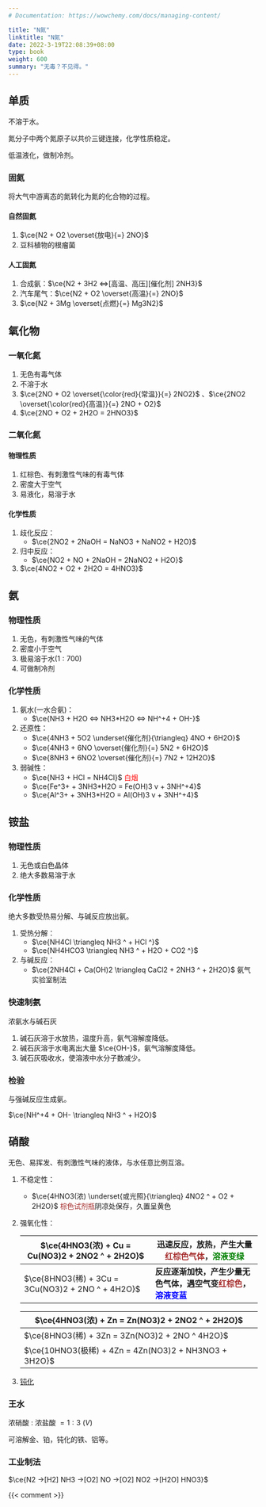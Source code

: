 ```yaml
---
# Documentation: https://wowchemy.com/docs/managing-content/

title: "N氮"
linktitle: "N氮"
date: 2022-3-19T22:08:39+08:00
type: book
weight: 600
summary: "无毒？不见得。"
---
```


## 单质

不溶于水。

氮分子中两个氮原子以共价三键连接，化学性质稳定。

低温液化，做制冷剂。

### 固氮

将大气中游离态的氮转化为氮的化合物的过程。

#### 自然固氮

1. $\ce{N2 + O2 \overset{放电}{=} 2NO}$
2. 豆科植物的根瘤菌

#### 人工固氮

1. 合成氨：$\ce{N2 + 3H2 <=>[高温、高压][催化剂] 2NH3}$
2. 汽车尾气：$\ce{N2 + O2 \overset{高温}{=} 2NO}$
3. $\ce{N2 + 3Mg \overset{点燃}{=} Mg3N2}$

## 氧化物

### 一氧化氮

1.  无色有毒气体
2. 不溶于水
3. $\ce{2NO + O2 \overset{\color{red}{常温}}{=} 2NO2}$ 、$\ce{2NO2 \overset{\color{red}{高温}}{=} 2NO + O2}$
4. $\ce{2NO + O2 + 2H2O = 2HNO3}$

### 二氧化氮

#### 物理性质

1. 红棕色、有刺激性气味的有毒气体
2. 密度大于空气
3. 易液化，易溶于水

#### 化学性质

1. 歧化反应：
	- $\ce{2NO2 + 2NaOH = NaNO3 + NaNO2 + H2O}$
2. 归中反应：
	- $\ce{NO2 + NO + 2NaOH = 2NaNO2 + H2O}$
3. $\ce{4NO2 + O2 + 2H2O = 4HNO3}$

## 氨

### 物理性质

1. 无色，有刺激性气味的气体
2. 密度小于空气
3. 极易溶于水($1:700$)
4. 可做制冷剂

### 化学性质

1. 氨水(一水合氨)：
	- $\ce{NH3 + H2O <=> NH3*H2O <=> NH^+4 + OH-}$
2. 还原性：
	- $\ce{4NH3 + 5O2 \underset{催化剂}{\triangleq} 4NO + 6H2O}$
	- $\ce{4NH3 + 6NO \overset{催化剂}{=} 5N2 + 6H2O}$
	- $\ce{8NH3 + 6NO2 \overset{催化剂}{=} 7N2 + 12H2O}$
3. 弱碱性：
	- $\ce{NH3 + HCl = NH4Cl}$ <font color=red>白烟</font>
	- $\ce{Fe^3+ + 3NH3*H2O = Fe(OH)3 v + 3NH^+4}$
	- $\ce{Al^3+ + 3NH3*H2O = Al(OH)3 v + 3NH^+4}$

## 铵盐

### 物理性质

1. 无色或白色晶体
2. 绝大多数易溶于水

### 化学性质

绝大多数受热易分解、与碱反应放出氨。

1. 受热分解：
	- $\ce{NH4Cl \triangleq NH3 ^ + HCl ^}$
	- $\ce{NH4HCO3 \triangleq NH3 ^ + H2O + CO2 ^}$
2. 与碱反应：
	- $\ce{2NH4Cl + Ca(OH)2 \triangleq CaCl2 + 2NH3 ^ + 2H2O}$ 氨气实验室制法

### 快速制氨

浓氨水与碱石灰

1. 碱石灰溶于水放热，温度升高，氨气溶解度降低。
2. 碱石灰溶于水电离出大量 $\ce{OH-}$，氨气溶解度降低。
3. 碱石灰吸收水，使溶液中水分子数减少。

### 检验

与强碱反应生成氨。

$\ce{NH^+4 + OH- \triangleq NH3 ^ + H2O}$

## 硝酸

无色、易挥发、有刺激性气味的液体，与水任意比例互溶。

1. 不稳定性：

	- $\ce{4HNO3(浓) \underset{或光照}{\triangleq} 4NO2 ^ + O2 + 2H2O}$ <font color=brown>棕色试剂瓶</font>阴凉处保存，久置呈黄色

2. 强氧化性：

	| $\ce{4HNO3(浓) + Cu = Cu(NO3)2 + 2NO2 ^ + 2H2O}$  | 迅速反应，放热，产生大量<font color=brown>红棕色气体</font>，<font color=green>溶液变绿</font> |
	| ------------------------------------------------- | ------------------------------------------------------------ |
	| $\ce{8HNO3(稀) + 3Cu = 3Cu(NO3)2 + 2NO ^ + 4H2O}$ | **反应逐渐加快，产生少量无色气体，遇空气变<font color=brown>红棕色</font>，<font color=blue>溶液变蓝</font>** |

	| $\ce{4HNO3(浓) + Zn = Zn(NO3)2 + 2NO2 ^ + 2H2O}$      |
	| ----------------------------------------------------- |
	| $\ce{8HNO3(稀) + 3Zn = 3Zn(NO3)2 + 2NO ^ 4H2O}$       |
	| $\ce{10HNO3(极稀) + 4Zn = 4Zn(NO3)2 + NH3NO3 + 3H2O}$ |

3. [钝化](./S.md/#化学性质)

### 王水

浓硝酸 $:$ 浓盐酸  $= 1:3$ $(V)$ 

可溶解金、铂，钝化的铁、铝等。

### 工业制法

$\ce{N2 ->[H2] NH3 ->[O2] NO ->[O2] NO2 ->[H2O] HNO3}$

{{< comment >}}
